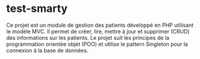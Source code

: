 # test-smarty
Ce projet est un module de gestion des patients développé en PHP utilisant le modèle MVC. Il permet de créer, lire, mettre à jour et supprimer (CRUD) des informations sur les patients. Le projet suit les principes de la programmation orientée objet (POO) et utilise le pattern Singleton pour la connexion à la base de données.

